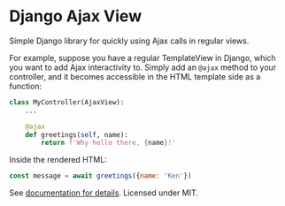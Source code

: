 # Django Ajax View
Simple Django library for quickly using Ajax calls in regular views.

For example, suppose you have a regular TemplateView in Django, which you want to add Ajax interactivity to. Simply add an `@ajax` method to your controller, and it becomes accessible in the HTML template side as a function:

```python
class MyController(AjaxView):
    ...

    @ajax
    def greetings(self, name):
        return f'Why hello there, {name}!'
```

Inside the rendered HTML:

```javascript
const message = await greetings({name: 'Ken'})
```

See [documentation for details](https://django-ajaxview.readthedocs.io/). Licensed under MIT.
